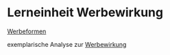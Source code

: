 # Lerneinheit Werbewirkung
[Werbeformen](http://homepages.uni-regensburg.de/~pet17948/)
 
exemplarische Analyse zur [Werbewirkung](https://lernokles.github.io/assets/Werbewirkung.pdf)
